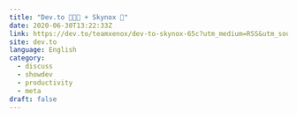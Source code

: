 ```yaml
---
title: "Dev.to 👩🏻‍💻 + Skynox 🚀"
date: 2020-06-30T13:22:33Z
link: https://dev.to/teamxenox/dev-to-skynox-65c?utm_medium=RSS&utm_source=news.12bit.vn
site: dev.to
language: English
category:
  - discuss
  - showdev
  - productivity
  - meta
draft: false
---
```

